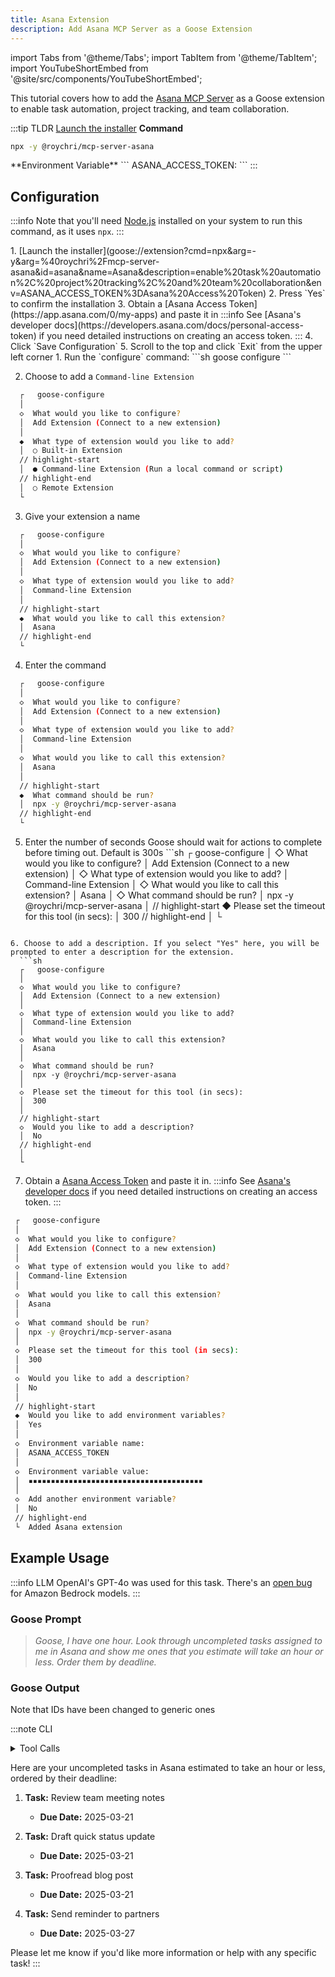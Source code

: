 ```yaml
---
title: Asana Extension
description: Add Asana MCP Server as a Goose Extension
---
```


import Tabs from '@theme/Tabs';
import TabItem from '@theme/TabItem';
import YouTubeShortEmbed from '@site/src/components/YouTubeShortEmbed';

<!--<YouTubeShortEmbed videoUrl="https://www.youtube.com/embed/VIDEO_ID" />-->


This tutorial covers how to add the [Asana MCP Server](https://github.com/roychri/mcp-server-asana) as a Goose extension to enable task automation, project tracking, and team collaboration.

:::tip TLDR
<Tabs groupId="interface">
  <TabItem value="ui" label="Goose Desktop" default>
  [Launch the installer](goose://extension?cmd=npx&arg=-y&arg=%40roychri%2Fmcp-server-asana&id=asana&name=Asana&description=enable%20task%20automation%2C%20project%20tracking%2C%20and%20team%20collaboration&env=ASANA_ACCESS_TOKEN%3DAsana%20Access%20Token)
  </TabItem>
  <TabItem value="cli" label="Goose CLI">
  **Command**
  ```sh
  npx -y @roychri/mcp-server-asana
  ```
  </TabItem>
</Tabs>
  **Environment Variable**
  ```
  ASANA_ACCESS_TOKEN: <YOUR_TOKEN>
  ```
:::

## Configuration

:::info
Note that you'll need [Node.js](https://nodejs.org/) installed on your system to run this command, as it uses `npx`.
:::


<Tabs groupId="interface">
  <TabItem value="ui" label="Goose Desktop" default>
  1. [Launch the installer](goose://extension?cmd=npx&arg=-y&arg=%40roychri%2Fmcp-server-asana&id=asana&name=Asana&description=enable%20task%20automation%2C%20project%20tracking%2C%20and%20team%20collaboration&env=ASANA_ACCESS_TOKEN%3DAsana%20Access%20Token)
  2. Press `Yes` to confirm the installation
  3. Obtain a [Asana Access Token](https://app.asana.com/0/my-apps) and paste it in
  :::info
  See [Asana's developer docs](https://developers.asana.com/docs/personal-access-token) if you need detailed instructions on creating an access token.
  :::
  4. Click `Save Configuration`
  5. Scroll to the top and click `Exit` from the upper left corner
  </TabItem>
  <TabItem value="cli" label="Goose CLI">
  1. Run the `configure` command:
  ```sh
  goose configure
  ```

  2. Choose to add a `Command-line Extension`
  ```sh
    ┌   goose-configure 
    │
    ◇  What would you like to configure?
    │  Add Extension (Connect to a new extension) 
    │
    ◆  What type of extension would you like to add?
    │  ○ Built-in Extension 
    // highlight-start    
    │  ● Command-line Extension (Run a local command or script)
    // highlight-end    
    │  ○ Remote Extension 
    └ 
  ```

  3. Give your extension a name
  ```sh
    ┌   goose-configure 
    │
    ◇  What would you like to configure?
    │  Add Extension (Connect to a new extension) 
    │
    ◇  What type of extension would you like to add?
    │  Command-line Extension 
    │
    // highlight-start
    ◆  What would you like to call this extension?
    │  Asana
    // highlight-end
    └ 
  ```

  4. Enter the command
  ```sh
    ┌   goose-configure 
    │
    ◇  What would you like to configure?
    │  Add Extension (Connect to a new extension) 
    │
    ◇  What type of extension would you like to add?
    │  Command-line Extension 
    │
    ◇  What would you like to call this extension?
    │  Asana
    │
    // highlight-start
    ◆  What command should be run?
    │  npx -y @roychri/mcp-server-asana
    // highlight-end
    └ 
  ```  

  5. Enter the number of seconds Goose should wait for actions to complete before timing out. Default is 300s
    ```sh
    ┌   goose-configure 
    │
    ◇  What would you like to configure?
    │  Add Extension (Connect to a new extension) 
    │
    ◇  What type of extension would you like to add?
    │  Command-line Extension 
    │
    ◇  What would you like to call this extension?
    │  Asana
    │
    ◇  What command should be run?
    │  npx -y @roychri/mcp-server-asana
    │
    // highlight-start
    ◆  Please set the timeout for this tool (in secs):
    │  300
    // highlight-end
    │
    └ 
  ``` 

  6. Choose to add a description. If you select "Yes" here, you will be prompted to enter a description for the extension.
    ```sh
    ┌   goose-configure 
    │
    ◇  What would you like to configure?
    │  Add Extension (Connect to a new extension) 
    │
    ◇  What type of extension would you like to add?
    │  Command-line Extension 
    │
    ◇  What would you like to call this extension?
    │  Asana
    │
    ◇  What command should be run?
    │  npx -y @roychri/mcp-server-asana
    │
    ◇  Please set the timeout for this tool (in secs):
    │  300
    │
    // highlight-start
    ◇  Would you like to add a description?
    │  No
    // highlight-end
    │
    └ 
  ```
  
  7. Obtain a [Asana Access Token](https://app.asana.com/0/my-apps) and paste it in.
  :::info
  See [Asana's developer docs](https://developers.asana.com/docs/personal-access-token) if you need detailed instructions on creating an access token.
  :::

   ```sh
    ┌   goose-configure 
    │
    ◇  What would you like to configure?
    │  Add Extension (Connect to a new extension) 
    │
    ◇  What type of extension would you like to add?
    │  Command-line Extension 
    │
    ◇  What would you like to call this extension?
    │  Asana
    │
    ◇  What command should be run?
    │  npx -y @roychri/mcp-server-asana
    │     
    ◇  Please set the timeout for this tool (in secs):
    │  300
    │
    ◇  Would you like to add a description?
    │  No
    │    
    // highlight-start
    ◆  Would you like to add environment variables?
    │  Yes 
    │
    ◇  Environment variable name:
    │  ASANA_ACCESS_TOKEN
    │
    ◇  Environment variable value:
    │  ▪▪▪▪▪▪▪▪▪▪▪▪▪▪▪▪▪▪▪▪▪▪▪▪▪▪▪▪▪▪▪▪▪▪▪▪▪▪▪
    │
    ◇  Add another environment variable?
    │  No 
    // highlight-end
    └  Added Asana extension
  ```  

  </TabItem>
</Tabs>

## Example Usage

:::info LLM
OpenAI's GPT-4o was used for this task. There's an [open bug](https://github.com/block/goose/issues/1804) for Amazon Bedrock models.
:::

### Goose Prompt

> _Goose, I have one hour. Look through uncompleted tasks assigned to me in Asana and show me ones that you estimate will take an hour or less. Order them by deadline._


### Goose Output

Note that IDs have been changed to generic ones

:::note CLI

<details>
    <summary>Tool Calls</summary>

    ─── asana_search_tasks | abcdefgh ──────────────────────────

    assignee.any: me

    completed: false

    workspace: 1234567890123



    ─── asana_get_task | abcdefgh ──────────────────────────

    opt_fields: due_on,estimated_hours

    task_id: 1100000000000001


    ─── asana_get_task | abcdefgh ──────────────────────────

    opt_fields: due_on,estimated_hours

    task_id: 1100000000000002


    ─── asana_get_task | abcdefgh ──────────────────────────

    opt_fields: due_on,estimated_hours

    task_id: 1100000000000003


    ─── asana_get_task | abcdefgh ──────────────────────────

    opt_fields: due_on,estimated_hours

    task_id: 1100000000000004


    ─── asana_get_task | abcdefgh ──────────────────────────

    opt_fields: due_on,estimated_hours

    task_id: 1100000000000005


    ─── asana_get_task | abcdefgh ──────────────────────────

    opt_fields: due_on,estimated_hours

    task_id: 1100000000000006


    ─── asana_get_task | abcdefgh ──────────────────────────

    opt_fields: due_on,estimated_hours

    task_id: 1100000000000007


    ─── asana_get_task | abcdefgh ──────────────────────────

    opt_fields: due_on,estimated_hours

    task_id: 1100000000000008


    ─── asana_get_task | abcdefgh ──────────────────────────

    opt_fields: due_on,estimated_hours

    task_id: 1100000000000009


    ─── asana_get_task | abcdefgh ──────────────────────────

    opt_fields: due_on,estimated_hours

    task_id: 1100000000000010
</details>



Here are your uncompleted tasks in Asana estimated to take an hour or less, ordered by their deadline:

1. **Task:** Review team meeting notes
   - **Due Date:** 2025-03-21

2. **Task:** Draft quick status update
   - **Due Date:** 2025-03-21

3. **Task:** Proofread blog post
   - **Due Date:** 2025-03-21

4. **Task:** Send reminder to partners
   - **Due Date:** 2025-03-27

Please let me know if you'd like more information or help with any specific task!
:::